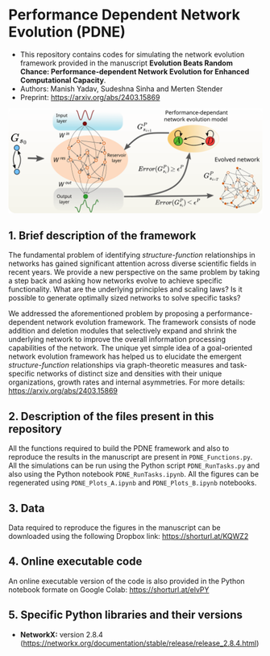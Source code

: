 # Performance Dependent Network Evolution (PDNE)

- This repository contains codes for simulating the network evolution framework provided in the manuscript **Evolution Beats Random Chance: Performance-dependent Network Evolution for Enhanced Computational Capacity**. 
- Authors: Manish Yadav, Sudeshna Sinha and Merten Stender
- Preprint: https://arxiv.org/abs/2403.15869

<p align="center">
<img src="https://github.com/maneesh51/PDNE/blob/main/Fig1.png">
</p>


## 1. Brief description of the framework
The fundamental problem of identifying *structure-function* relationships in networks has gained significant attention across diverse scientific fields in recent years. We provide a new perspective on the same problem by taking a step back and asking how networks evolve to achieve specific functionality. What are the underlying principles and scaling laws? Is it possible to generate optimally sized networks to solve specific tasks? 

We addressed the aforementioned problem by proposing a performance-dependent network evolution framework. The framework consists of node addition and deletion modules that selectively expand and shrink the underlying network to improve the overall information processing capabilities of the network. The unique yet simple idea of a goal-oriented network evolution framework has helped us to elucidate the emergent *structure-function* relationships via graph-theoretic measures and task-specific networks of distinct size and densities with their unique organizations, growth rates and internal asymmetries. For more details: https://arxiv.org/abs/2403.15869

## 2. Description of the files present in this repository
All the functions required to build the PDNE framework and also to reproduce the results in the manuscript are present in `PDNE_Functions.py`. All the simulations can be run using the Python script `PDNE_RunTasks.py` and also using the Python notebook `PDNE_RunTasks.ipynb`. All the figures can be regenerated using `PDNE_Plots_A.ipynb` and `PDNE_Plots_B.ipynb` notebooks.

## 3. Data
Data required to reproduce the figures in the manuscript can be downloaded using the following Dropbox link: https://shorturl.at/KQWZ2

## 4. Online executable code
An online executable version of the code is also provided in the Python notebook formate on Google Colab: https://shorturl.at/elvPY

## 5. Specific Python libraries and their versions
- **NetworkX:** version 2.8.4 (https://networkx.org/documentation/stable/release/release_2.8.4.html)
